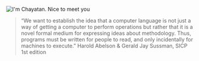 ![I'm Chayatan. Nice to meet  you](https://imgur.com/RRqGcgj.png "Greeting")

> “We want to establish the idea that a computer language is not just a way of getting a computer to perform operations but rather that it is a novel formal medium for expressing ideas about methodology. Thus, programs must be written for people to read, and only incidentally for machines to execute.”
Harold Abelson & Gerald Jay Sussman, SICP 1st edition
